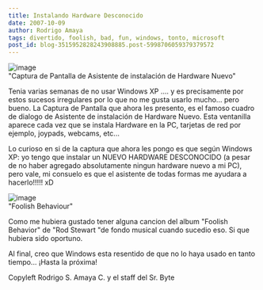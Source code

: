 ```yaml
---
title: Instalando Hardware Desconocido
date: 2007-10-09
author: Rodrigo Amaya
tags: divertido, foolish, bad, fun, windows, tonto, microsoft
post_id: blog-3515952828243908885.post-5998706059379379572
---
```


![image](https://bp1.blogger.com/_ayvorITawE4/Rwt6u1mN2XI/AAAAAAAAAgI/ZCPz24_fMcM/s400/Captura.png)    
"Captura de Pantalla de Asistente de instalación
de Hardware Nuevo"

Tenia varias semanas de no usar Windows XP .... y es precisamente por estos sucesos irregulares por lo que no me gusta usarlo mucho... pero bueno. La Captura de Pantalla que ahora les presento, es el famoso cuadro de dialogo de Asistente de instalación de Hardware Nuevo. Esta ventanilla aparece cada vez que se instala Hardware en la PC, tarjetas de red por ejemplo, joypads, webcams, etc...

Lo curioso en si de la captura que ahora les pongo es que según Windows XP: yo tengo que instalar un NUEVO HARDWARE DESCONOCIDO (a pesar de no haber agregado absolutamente ningun hardware nuevo a mi PC), pero vale, mi consuelo es que el asistente de todas formas me ayudara a hacerlo!!!!! xD

![image](https://bp3.blogger.com/_ayvorITawE4/Rwt-iVmN2YI/AAAAAAAAAgQ/dn_9dtfjT6s/s400/foolish.jpg)    
"Foolish
Behaviour"

Como me hubiera gustado tener alguna cancion del album "Foolish Behavior" de "Rod Stewart "de fondo musical cuando sucedio eso. Si que hubiera sido oportuno.

Al final, creo que Windows esta resentido de que no lo haya usado en tanto tiempo... ¡Hasta la próxima!

Copyleft Rodrigo S. Amaya C. y el staff del Sr. Byte